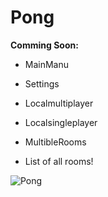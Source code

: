 # Pong

__Comming Soon:__

* MainManu

* Settings

* Localmultiplayer

* Localsingleplayer

* MultibleRooms

* List of all rooms!

![Pong](https://user-images.githubusercontent.com/71791359/117164201-afd37c00-adc4-11eb-9776-3ff4166065cf.png)


